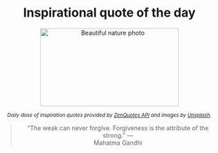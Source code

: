 
<div align="center">

# Inspirational quote of the day

<img src="./data/photo.jpeg" alt="Beautiful nature photo" width="320" height="180">

<sub><i>Daily dose of inspiration quotes provided by [ZenQuotes API](https://zenquotes.io/) and images by [Unsplash](https://unsplash.com/).</i></sub>


<blockquote>&ldquo;The weak can never forgive. Forgiveness is the attribute of the strong.&rdquo; &mdash; <footer>Mahatma Gandhi</footer></blockquote>

</div>
